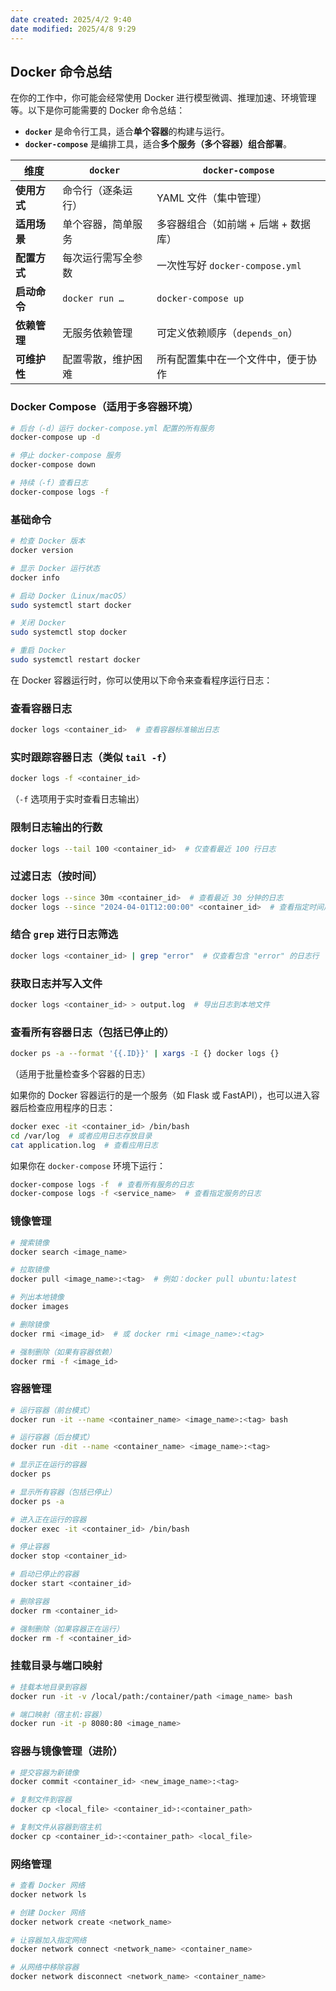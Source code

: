 ```yaml
---
date created: 2025/4/2 9:40
date modified: 2025/4/8 9:29
---
```

## Docker 命令总结

在你的工作中，你可能会经常使用 Docker 进行模型微调、推理加速、环境管理等。以下是你可能需要的 Docker 命令总结：

- **`docker`** 是命令行工具，适合**单个容器**的构建与运行。
- **`docker-compose`** 是编排工具，适合**多个服务（多个容器）组合部署**。

|维度|`docker`|`docker-compose`|
|---|---|---|
|**使用方式**|命令行（逐条运行）|YAML 文件（集中管理）|
|**适用场景**|单个容器，简单服务|多容器组合（如前端 + 后端 + 数据库）|
|**配置方式**|每次运行需写全参数|一次性写好 `docker-compose.yml`|
|**启动命令**|`docker run …`|`docker-compose up`|
|**依赖管理**|无服务依赖管理|可定义依赖顺序（`depends_on`）|
|**可维护性**|配置零散，维护困难|所有配置集中在一个文件中，便于协作|

### Docker Compose（适用于多容器环境）

```bash
# 后台（-d）运行 docker-compose.yml 配置的所有服务
docker-compose up -d

# 停止 docker-compose 服务
docker-compose down

# 持续（-f）查看日志
docker-compose logs -f
```

### 基础命令

```bash
# 检查 Docker 版本
docker version

# 显示 Docker 运行状态
docker info

# 启动 Docker（Linux/macOS）
sudo systemctl start docker

# 关闭 Docker
sudo systemctl stop docker

# 重启 Docker
sudo systemctl restart docker
```

在 Docker 容器运行时，你可以使用以下命令来查看程序运行日志：

### 查看容器日志

```bash
docker logs <container_id>  # 查看容器标准输出日志
```

### 实时跟踪容器日志（类似 `tail -f`）

```bash
docker logs -f <container_id>
```

（`-f` 选项用于实时查看日志输出）

### 限制日志输出的行数

```bash
docker logs --tail 100 <container_id>  # 仅查看最近 100 行日志
```

### 过滤日志（按时间）

```bash
docker logs --since 30m <container_id>  # 查看最近 30 分钟的日志
docker logs --since "2024-04-01T12:00:00" <container_id>  # 查看指定时间后的日志
```

### 结合 `grep` 进行日志筛选

```bash
docker logs <container_id> | grep "error"  # 仅查看包含 "error" 的日志行
```

### 获取日志并写入文件

```bash
docker logs <container_id> > output.log  # 导出日志到本地文件
```

### 查看所有容器日志（包括已停止的）

```bash
docker ps -a --format '{{.ID}}' | xargs -I {} docker logs {}
```

（适用于批量检查多个容器的日志）

如果你的 Docker 容器运行的是一个服务（如 Flask 或 FastAPI），也可以进入容器后检查应用程序的日志：

```bash
docker exec -it <container_id> /bin/bash
cd /var/log  # 或者应用日志存放目录
cat application.log  # 查看应用日志
```

如果你在 `docker-compose` 环境下运行：

```bash
docker-compose logs -f  # 查看所有服务的日志
docker-compose logs -f <service_name>  # 查看指定服务的日志
```

### 镜像管理

```bash
# 搜索镜像
docker search <image_name>

# 拉取镜像
docker pull <image_name>:<tag>  # 例如：docker pull ubuntu:latest

# 列出本地镜像
docker images

# 删除镜像
docker rmi <image_id>  # 或 docker rmi <image_name>:<tag>

# 强制删除（如果有容器依赖）
docker rmi -f <image_id>
```

### 容器管理

```bash
# 运行容器（前台模式）
docker run -it --name <container_name> <image_name>:<tag> bash

# 运行容器（后台模式）
docker run -dit --name <container_name> <image_name>:<tag>

# 显示正在运行的容器
docker ps

# 显示所有容器（包括已停止）
docker ps -a

# 进入正在运行的容器
docker exec -it <container_id> /bin/bash

# 停止容器
docker stop <container_id>

# 启动已停止的容器
docker start <container_id>

# 删除容器
docker rm <container_id>

# 强制删除（如果容器正在运行）
docker rm -f <container_id>
```

### 挂载目录与端口映射

```bash
# 挂载本地目录到容器
docker run -it -v /local/path:/container/path <image_name> bash

# 端口映射（宿主机:容器）
docker run -it -p 8080:80 <image_name>
```

### 容器与镜像管理（进阶）

```bash
# 提交容器为新镜像
docker commit <container_id> <new_image_name>:<tag>

# 复制文件到容器
docker cp <local_file> <container_id>:<container_path>

# 复制文件从容器到宿主机
docker cp <container_id>:<container_path> <local_file>
```

### 网络管理

```bash
# 查看 Docker 网络
docker network ls

# 创建 Docker 网络
docker network create <network_name>

# 让容器加入指定网络
docker network connect <network_name> <container_name>

# 从网络中移除容器
docker network disconnect <network_name> <container_name>
```